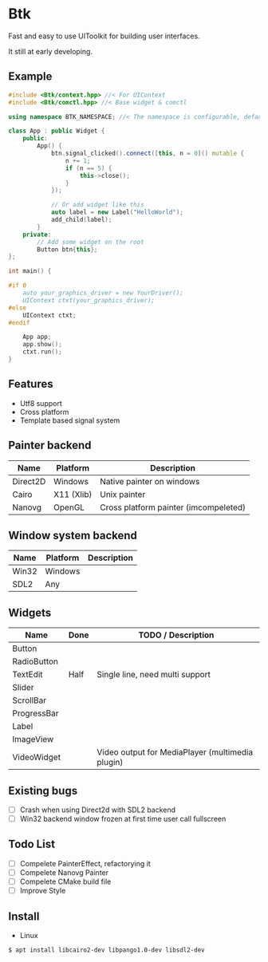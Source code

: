 # Btk

Fast and easy to use UIToolkit for building user interfaces.  

It still at early developing.  

## Example

```cpp
#include <Btk/context.hpp> //< For UIContext
#include <Btk/comctl.hpp> //< Base widget & comctl

using namespace BTK_NAMESPACE; //< The namespace is configurable, default in Btk

class App : public Widget {
    public:
        App() {
            btn.signal_clicked().connect([this, n = 0]() mutable {
                n += 1;
                if (n == 5) {
                    this->close();
                }
            });

            // Or add widget like this
            auto label = new Label("HelloWorld");
            add_child(label);
        }
    private:
        // Add some widget on the root
        Button btn{this};
};

int main() {

#if 0
    auto your_graphics_driver = new YourDriver();
    UIContext ctxt(your_graphics_driver);
#else
    UIContext ctxt;
#endif

    App app;
    app.show();
    ctxt.run();
}


```

## Features

- Utf8 support
- Cross platform
- Template based signal system

## Painter backend

| Name     | Platform        | Description                             |
| ---      | ---             | ---                                     |
| Direct2D |  Windows        | Native painter on windows               |
| Cairo    |  X11 (Xlib)     | Unix painter                            |
| Nanovg   |  OpenGL         | Cross platform painter (imcompeleted)   |

## Window system backend

| Name     | Platform        | Description              |
| ---      | ---             | ---                      |
| Win32    | Windows         |                          |
| SDL2     | Any             |                          |

## Widgets

| Name          | Done            | TODO / Description       |
| ---           | ---             | ---                      |
| Button        |                 |                          |
| RadioButton   |                 |                          |
| TextEdit      | Half            | Single line, need multi support |
| Slider        |                 |                          |
| ScrollBar     |                 |                          |
| ProgressBar   |                 |                          |
| Label         |                 |                          |
| ImageView     |                 |                          |
| VideoWidget   |                 | Video output for MediaPlayer (multimedia plugin) |

## Existing bugs

- [ ] Crash when using Direct2d with SDL2 backend  
- [ ] Win32 backend window frozen at first time user call fullscreen

## Todo List

- [ ] Compelete PainterEffect, refactorying it
- [ ] Compelete Nanovg Painter
- [ ] Compelete CMake build file
- [ ] Improve Style

## Install

- Linux 

```sh
$ apt install libcairo2-dev libpango1.0-dev libsdl2-dev
```